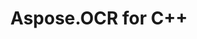 ---
title: Aspose.OCR for C++
type: docs
weight: 12
url: /cpp/
keywords: 
description: 
is_root: true
---